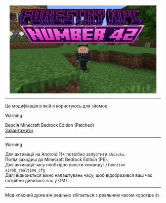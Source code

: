 ![](Forestry_NPC_number_42.jpg)
***
Це модифікація в якій я користуюсь для зйомок
> [!WARNING]
> Версія Minecraft Bedrock Edition (Patched)<br>
> [Завантажити](https://github.com/uzvarUA/ForestryNPCnumber42/releases)<br>
***
> [!WARNING]
> Для активації на Android 11+ потрібно запустити `Shizuku`.<br>
> Потім заходиш до Minecraft Bedrock Edition (PE). <br>
> Для активації часу необхідно ввести команду: `/function sirob_realtime_cfg` <br>
> Далі відкриється вікно налаштувань часу, щоб відобразився ваш час потрібно дивитися час у GMT.<br>
***
Мод класний дуже він реально збігається з реальним часом коротше 👍
